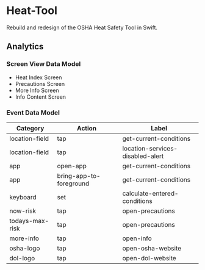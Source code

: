 # Heat-Tool
Rebuild and redesign of the OSHA Heat Safety Tool in Swift.

## Analytics
### Screen View Data Model
* Heat Index Screen
* Precautions Screen
* More Info Screen
* Info Content Screen

### Event Data Model
Category | Action | Label
------------ | ------------- | -------------
location-field | tap | get-current-conditions
location-field | tap | location-services-disabled-alert
app | open-app | get-current-conditions
app | bring-app-to-foreground | get-current-conditions
keyboard | set | calculate-entered-conditions
now-risk | tap | open-precautions
todays-max-risk | tap | open-precautions
more-info | tap | open-info
osha-logo | tap | open-osha-website
dol-logo | tap | open-dol-website

